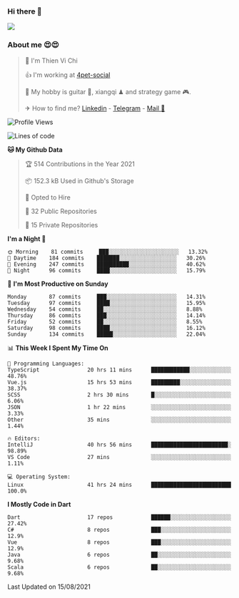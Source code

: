 ### Hi there 👋
![](https://media1.tenor.com/images/9aa4aee77151757a310fcdb4b8fd2a0a/tenor.gif?itemid=12671405)

### About me 😍😍

> 🙎 I'm Thien Vi Chi
> 
> 👍 I'm working at [4pet-social](https://github.com/4pet-social)
>
> 🥞 My hobby is guitar 🎸, xiangqi ♟ and strategy game 🎮.
> 
> ✈ How to find me? [Linkedin](https://www.linkedin.com/in/tvc12/) - [Telegram](https://t.me/yeutham212) - [Mail 📧](mailto:meomeocf98@gmail.com)
> 

<!--START_SECTION:waka-->
![Profile Views](http://img.shields.io/badge/Profile%20Views-2-blue)

![Lines of code](https://img.shields.io/badge/From%20Hello%20World%20I%27ve%20Written-745135%20lines%20of%20code-blue)

**🐱 My Github Data** 

> 🏆 514 Contributions in the Year 2021
 > 
> 📦 152.3 kB Used in Github's Storage 
 > 
> 💼 Opted to Hire
 > 
> 📜 32 Public Repositories 
 > 
> 🔑 15 Private Repositories  
 > 
**I'm a Night 🦉** 

```text
🌞 Morning    81 commits     ███░░░░░░░░░░░░░░░░░░░░░░   13.32% 
🌆 Daytime    184 commits    ███████░░░░░░░░░░░░░░░░░░   30.26% 
🌃 Evening    247 commits    ██████████░░░░░░░░░░░░░░░   40.62% 
🌙 Night      96 commits     ████░░░░░░░░░░░░░░░░░░░░░   15.79%

```
📅 **I'm Most Productive on Sunday** 

```text
Monday       87 commits     ███░░░░░░░░░░░░░░░░░░░░░░   14.31% 
Tuesday      97 commits     ████░░░░░░░░░░░░░░░░░░░░░   15.95% 
Wednesday    54 commits     ██░░░░░░░░░░░░░░░░░░░░░░░   8.88% 
Thursday     86 commits     ███░░░░░░░░░░░░░░░░░░░░░░   14.14% 
Friday       52 commits     ██░░░░░░░░░░░░░░░░░░░░░░░   8.55% 
Saturday     98 commits     ████░░░░░░░░░░░░░░░░░░░░░   16.12% 
Sunday       134 commits    █████░░░░░░░░░░░░░░░░░░░░   22.04%

```


📊 **This Week I Spent My Time On** 

```text
💬 Programming Languages: 
TypeScript               20 hrs 11 mins      ████████████░░░░░░░░░░░░░   48.76% 
Vue.js                   15 hrs 53 mins      █████████░░░░░░░░░░░░░░░░   38.37% 
SCSS                     2 hrs 30 mins       █░░░░░░░░░░░░░░░░░░░░░░░░   6.06% 
JSON                     1 hr 22 mins        ░░░░░░░░░░░░░░░░░░░░░░░░░   3.33% 
Other                    35 mins             ░░░░░░░░░░░░░░░░░░░░░░░░░   1.44%

🔥 Editors: 
IntelliJ                 40 hrs 56 mins      ████████████████████████░   98.89% 
VS Code                  27 mins             ░░░░░░░░░░░░░░░░░░░░░░░░░   1.11%

💻 Operating System: 
Linux                    41 hrs 24 mins      █████████████████████████   100.0%

```

**I Mostly Code in Dart** 

```text
Dart                     17 repos            ██████░░░░░░░░░░░░░░░░░░░   27.42% 
C#                       8 repos             ███░░░░░░░░░░░░░░░░░░░░░░   12.9% 
Vue                      8 repos             ███░░░░░░░░░░░░░░░░░░░░░░   12.9% 
Java                     6 repos             ██░░░░░░░░░░░░░░░░░░░░░░░   9.68% 
Scala                    6 repos             ██░░░░░░░░░░░░░░░░░░░░░░░   9.68%

```



 Last Updated on 15/08/2021
<!--END_SECTION:waka-->